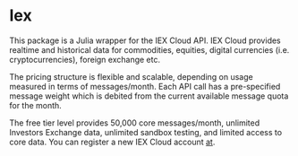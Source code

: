 # Iex

This package is a Julia wrapper for the IEX Cloud API. IEX Cloud provides
realtime and historical data for commodities, equities, digital 
currencies (i.e. cryptocurrencies), foreign exchange etc.

The pricing structure is flexible and scalable, depending on
usage measured in terms of messages/month. Each API call has
a pre-specified message weight which is debited from the current
available message quota for the month.

The free tier level provides 50,000 core messages/month,
unlimited Investors Exchange data, unlimited sandbox testing,
and limited access to core data. You can register a new IEX
Cloud account [at](https://iexcloud.io/cloud-login#/register).
